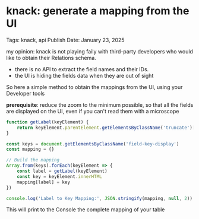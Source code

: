 # knack: generate a mapping from the UI

Tags: knack, api
Publish Date: January 23, 2025

my opinion: knack is not playing faily with third-party developers who would like to obtain their Relations schema.


- there is no API to extract the field names and their IDs.
- the UI is hiding the fields data when they are out of sight

So here a simple method to obtain the mappings from the UI, using your Developer tools

**prerequisite**: reduce the zoom to the minimum possible, so that all the fields are displayed on the UI, even if you can't read them with a microscope


```javascript
function getLabel(keyElement) {
    return keyElement.parentElement.getElementsByClassName('truncate')[0].innerHTML
}

const keys = document.getElementsByClassName('field-key-display')
const mapping = {}

// Build the mapping
Array.from(keys).forEach(keyElement => {
    const label = getLabel(keyElement)
    const key = keyElement.innerHTML
    mapping[label] = key
})

console.log('Label to Key Mapping:', JSON.stringify(mapping, null, 2))

```


This will print to the Console the complete mapping of your table
